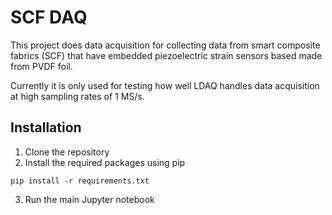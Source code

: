 # SCF DAQ
This project does data acquisition for collecting data from smart composite fabrics (SCF) that have embedded piezoelectric strain sensors based made from PVDF foil.

Currently it is only used for testing how well LDAQ handles data acquisition at high sampling rates of 1 MS/s.

## Installation
1. Clone the repository
2. Install the required packages using pip
```
pip install -r requirements.txt
```
3. Run the main Jupyter notebook
